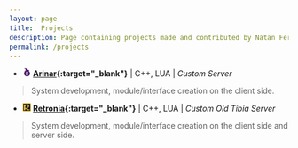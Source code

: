 ```yaml
---
layout: page
title:  Projects
description: Page containing projects made and contributed by Natan Fernandes
permalink: /projects
---
```


- <img src="/icons/arinar.png" alt= "?" width="15" height="15"> **[Arinar](https://arinar.online){:target="_blank"}** | C++, LUA | *Custom Server*
> System development, module/interface creation on the client side.

- <img src="/icons/retronia.png" alt= "?" width="15" height="15"> **[Retronia](https://www.retronia.online/){:target="_blank"}** | C++, LUA | *Custom Old Tibia Server*
> System development, module/interface creation on the client side and server side.